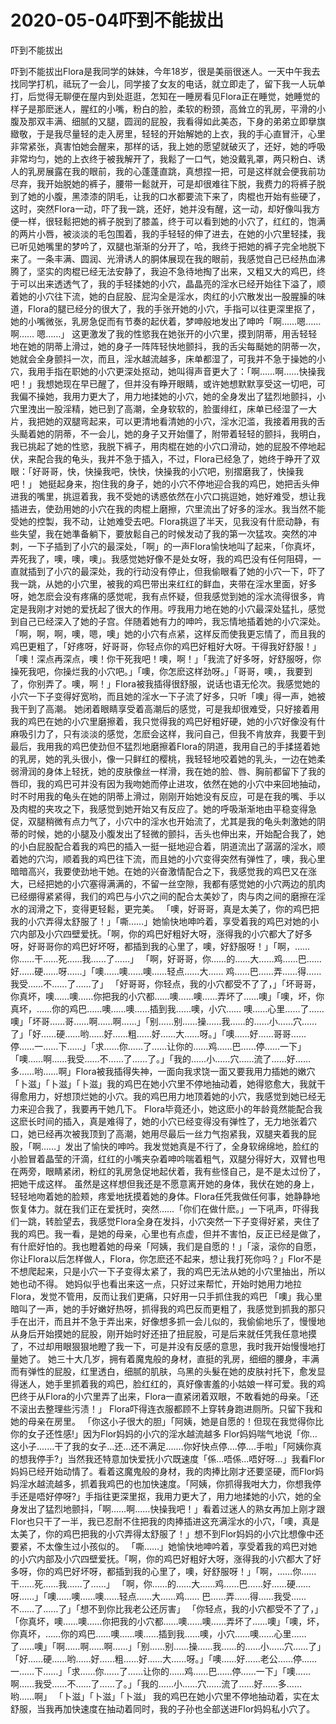# 2020-05-04吓到不能拔出



吓到不能拔出



吓到不能拔出Flora是我同学的妹妹，今年18岁，很是美丽很迷人。一天中午我去找同学打机，祗玩了一会儿，同学接了女友的电话，就立即走了，留下我一人玩单打，后觉得无聊便在屋内到处逛逛，怎知在一睡房看见Flora正在睡觉，她睡觉的样子是那麽迷人，腥红的小嘴，粉白的脸，柔软的粉颈，高耸立的乳房，平滑的小腹及那双丰满、细腻的又腿，圆润的屁股，我看得如此美态，下身的弟弟立即擧旗緻敬，于是我尽量轻的走入房里，轻轻的开始解她的上衣，我的手心直冒汗，心里非常紧张，真害怕她会醒来，那样的话，我上她的愿望就破灭了，还好，她的呼吸非常均匀，她的上衣终于被我解开了，我鬆了一口气，她没戴乳罩，两只粉白、诱人的乳房展露在我的眼前，我的心蓬蓬直跳，真想捏一把，可是这样就会便我前功尽弃，我开始脱她的裤子，腰带一鬆就开，可是却很难往下脱，我费力的将裤子脱到了她的小腹，黑漆漆的阴毛，让我的口水都要流下来了，肉棍也开始有些硬了，这时，突然Flora一动，吓了我一跳，还好，她并没有醒，这一动，却好像叫我方便一样，很轻鬆把她的裤子脱到了膝盖，终于可以看到她的小穴了，红红的，饱满的两片小唇，被淡淡的毛包围着，我的手轻轻的伸了进去，在她的小穴里轻揉，我已听见她嘴里的梦吟了，双腿也渐渐的分开了，哈，我终于把她的裤子完全地脱下来了。一条丰满、圆润、光滑诱人的胴体展现在我的眼前，我感觉自己已经热血沸腾了，坚实的肉棍已经无法安静了，我迫不急待地掏了出来，又粗又大的鸡巴，终于可以出来透透气了，我的手轻揉她的小穴，晶晶亮的淫水已经开始往下溢了，顺着她的小穴往下流，她的白屁股、屁沟全是淫水，肉红的小穴散发出一股腥臊的味道，Flora的腿已经分的很大了，我的手张开她的小穴，手指可以往更深里抠了，她的小嘴微张，乳房急促而有节奏的起伏着，梦呻般地发出了呻吟「啊……嗯……啊…… 嗯……」 这更激发了我的性慾我在她张开的小穴里，摸到阴蒂，用舌轻轻地在她的阴蒂上滑过，她的身子一阵阵轻快地颤抖，我的舌尖每颳她的阴蒂一次，她就会全身颤抖一次，而且，淫水越流越多，床单都湿了，可我并不急于操她的小穴，我用手指在职她的小穴更深处抠动，她叫得声音更大了：「啊……啊……快操我吧！」我想她现在早已醒了，但并没有睁开眼睛，或许她想默默享受这一切吧，可我偏不操她，我用力更大了，用力地揉她的小穴，她的全身发出了猛烈地颤抖，小穴里洩出一股淫精，她已到了高潮，全身软软的，脸蛋绯红，床单已经湿了一大片，我把她的双腿弯起来，可以更清地看清她的小穴，淫水氾滥，我接着用我的舌头颳着她的阴蒂，不一会儿，她的身子又开始僵了，附带着轻轻的颤抖，我明白，我已挑起了她的性慾，我脱下裤子，用肉棍在她的小穴口滑动，她的屁股不停地起伏，来配合我的龟头，我并不急于插入，不过，Flora已经急了，她终于睁开了双眼：「好哥哥，快，快操我吧，快快，快操我的小穴吧，别摺磨我了，快操我吧！」 她挺起身来，抱住我的身子，她的小穴不停地迎合我的鸡巴，她把舌头伸进我的嘴里，挑逗着我，我不受她的诱惑依然在小穴口挑逗她，她好难受，想让我插进去，使劲用她的小穴在我的肉棍上磨擦，穴里流出了好多的淫水。我当然不能受她的控製，我不动，让她难受去吧。Flora挑逗了半天，见我没有什麽动静，有些失望，我在她準备躺下，要放鬆自己的时候发动了我的第一次猛攻。突然的冲刺，一下子插到了小穴的最深处，「啊」的一声Flora愉快地叫了起来，「你真坏，弄死我了，噢，噢，噢」。我感觉她好像不是处女呀，我的鸡巴没有任何阻碍，一直就插到了小穴的最深处，我的行动没有停止，但我偷眼看了她的小穴一下，吓了我一跳，从她的小穴里，被我的鸡巴带出来红红的鲜血，夹带在淫水里面，好多呀，她怎麽会没有疼痛的感觉呢，我有点怀疑，但我感觉到她的淫水流得很多，肯定是我刚才对她的爱抚起了很大的作用。哼我用力地在她的小穴最深处猛扎，感觉到自己已经深入了她的子宫。伴随着她有力的呻吟，我忘情地插着她的小穴深处。 「啊，啊，啊，噢，嗯，噢」她的小穴有点紧，这样反而使我更忘情了，而且我的鸡巴更粗了，「好疼呀，好哥哥，你轻点你的鸡巴好粗好大呀。干得我好舒服！」「噢！深点再深点，噢！你干死我吧！噢，啊！」「我流了好多呀，好舒服呀，你操死我吧，你操烂我的小穴吧。」「噢，你怎麽这样劲呀。」「哥哥，噢，，我要到了，你别弄了。噢，啊！」Flora被我插得很舒服，说话也语无伦次。我感觉她的小穴一下子变得好宽哟，而且她的淫水一下子流了好多，只听「噢」得一声，她被我干到了高潮。 她闭着眼睛享受着高潮后的感觉，可是我却很难受，只好接着用我的鸡巴在她的小穴里磨擦着，我只觉得我的鸡巴好粗好硬，她的小穴好像没有什麻吸引力了，只有淡淡的感觉，怎麽会这样，我问自己，但我不肯放弃，我要干到最后，我用我的鸡巴使劲但不猛烈地磨擦着Flora的阴道，我用自己的手揉搓着她的乳房，她的乳头很小，像一只鲜红的樱桃，我轻轻地咬着她的乳头，一边在她柔弱滑润的身体上轻抚，她的皮肤像丝一样滑，我在她的脸、唇、胸前都留下了我的唇印，我的鸡巴可并没有因为我吻她而停止进攻，依然在她的小穴中来回地抽动，时不时用我的龟头在她的阴蒂上滑过，刚刚开始她没有反应，可是在我的嘴、手以及肉棍的夹攻之下，我感觉到她开始又有反应了。她的呼吸渐渐地由平稳变得急促，双腿稍微有点力气了，小穴中的淫水也开始流了，尤其是我的龟头刺激她的阴蒂的时候，她的小腿及小腹发出了轻微的颤抖，舌头也伸出来，开始配合我了，她的小白屁股配合着我的鸡巴的插入一挺一挺地迎合着，阴道流出了潺潺的淫水，顺着她的穴沟，顺着我的鸡巴往下流，而且她的小穴变得突然有弹性了，噢，我心里暗暗高兴，我要使劲地干她。在她的兴奋激情配合之下，我感觉我的鸡巴又在涨大，已经把她的小穴塞得满满的，不留一丝空隙，我都有感觉她的小穴两边的肌肉已经绷得紧紧得，我们的鸡巴与小穴之间的配合太美妙了，肉与肉之间的磨擦在淫水的润滑之下，变得更轻鬆，更完美。 「噢，好哥哥，真是太美了，你的鸡巴把我的小穴弄得太舒服了！」「嘶……」她愉快地呻吟着，享受着我的鸡巴对她的小穴内部及小穴四壁爱抚。「啊，你的鸡巴好粗好大呀，涨得我的小穴都大了好多呀，好哥哥你的鸡巴好坏呀，都插到我的心里了，噢，好舒服呀！」「啊，……你……干……死……我……了……」 「啊，好哥哥，你……的……大……鸡……巴……好……硬……呀……」「噢……噢……噢……轻点……大…… 鸡……巴……弄……得……我受……不……了……了」 「好哥哥，你轻点，我的小穴都受不了了，」「坏哥哥，你真坏，噢……噢……你把我的小穴都……噢……噢……弄坏了……噢」「噢，坏，你真坏，……你的鸡巴……噢……噢……插到我……噢，小穴…… 噢……心里……了……噢」「坏哥……哥……啊……啊……」「别……别……操……我……的……小……穴……了」「好……硬……哟……好……粗……好……大……呀。」「噢……好……哥哥……停……一……下……」「求……你……了……让你的……鸡……巴……停……一下」「噢……啊……我受……不……了……了。」「我的……小……穴……流了……好……多……哟……啊」Flora被我插得失神，一面向我求饶一面又要我用力插她的嫩穴 「卜滋」「卜滋」「卜滋」我的鸡巴在她小穴里不停地抽动着，她得慾愈大，我就干得愈用力，好想顶烂她的小穴。我的鸡巴用力地顶着她的小穴，我感觉到她已经无力来迎合我了，我要再干她几下。 Flora毕竟还小，她这麽小的年龄竟然能配合我这麽长时间的插入，真是难得了，她的小穴已经变得没有弹性了，无力地张着穴口，她已经再次被我顶到了高潮，她用尽最后一丝力气抱紧我，双腿夹着我的屁股，「啊……」发出了愉快的呻吟。我发觉她真是不行了，全身软绵绵地，脸红的小脸冒着晶莹的汗滴，红红的小嘴夹杂着呻吟喘着粗气，双腿分得好大，双臂也甩在两旁，眼睛紧闭，粉红的乳房急促地起伏着，我有些怪自己，是不是太过份了，把她干成这样。 虽然是这样想但我还是不愿意离开她的身体，我伏在她的身上，轻轻地吻着她的脸颊，疼爱地抚摸着她的身体。Flora任凭我做任何事，她静静地恢复体力。就在我们正在爱抚时，突然……「你们在做什麽。」一下吼声，吓得我们一跳，转脸望去，我感觉Flora全身在发抖，小穴突然一下子变得好紧，夹住了我的鸡巴。我一看，是她的母亲，心里也有点虚，但并不害怕，反正已经是做了，有什麽好怕的。我也瞪着她的母亲「阿姨，我们是自愿的！」「滚，滚你的自愿，你让Flora以后怎样做人，Flora，你怎麽还不起来，想让我打死你吗？」Flor不是不想爬起来，只是小穴一下子变得太紧了，我的鸡巴无法从她的小穴里抽出，所以她也动不得。 她妈似乎也看出来这一点，只好过来帮忙，开始时她用力地拉Flora，发觉不管用，反而让我们更痛，只好用一只手抓住我的鸡巴 「噢」我心里暗叫了一声，她的手好嫩好热呀，抓得我的鸡巴反而更粗了，我感觉到抓我的那只手在出汗，而且并不急于弄出来，好像想多抓一会儿似的，我偷偷地乐了，慢慢地从身后开始摸她的屁股，刚开始时好还扭了扭屁股，可是后来就任凭我任意地摸了，不过却用眼狠狠地瞪了我一下，可是并没有反感的意思，我时我开始慢慢地打量她了。 她三十大几岁，拥有着魔鬼般的身材，直挺的乳房，细细的腰身，丰满而有弹性的屁股，红里透白，细腻的肌肤，乌黑的头髮在她的皮肤衬托下，愈发显得迷人，她手里抓着我的鸡巴，脸红红的，真好像害羞的小姑娘一样可爱。我的鸡巴终于从Flora的小穴里弄了出来，Flora一直紧闭着双眼，不敢看她的母亲。「还不滚出去整理些污渍！」 Flora吓得连衣服都顾不上穿转身跑进厕所。只留下我和她的母亲在房里。 「你这小子很大的胆」「阿姨，她是自愿的！但现在我觉得你比你的女子还性感!」因为Flor妈妈的小穴的淫水越流越多 Flor妈妈喘气地说「你...这小子.......干了我的女子...还...还不满足.......你好快点停....停....手啦」「阿姨你真的想我停手?」当然我还特意加快爱抚小穴既速度「係...唔係...唔好呀...」我看Flor妈妈已经开始动情了。看着这魔鬼般的身材，我的肉捧比刚才还要坚硬，而Flor妈妈淫水越流越多，抓着我鸡巴的也加快速度。「阿姨，你抓得我咁大力，你想我停手还是唔好停呀?」手指往更深里抠，我用力更大了，用力地揉她的小穴，她的全身发出了猛烈地颤抖，「啊……啊……快操我吧！」看着过迷人的熟女再加上刚才跟Flor也只干了一半，我已忍耐不住把我的肉捧插进这充满淫水的小穴，「噢，真是太美了，你的鸡巴把我的小穴弄得太舒服了！」想不到Flor妈妈的小穴比想像中还要紧，不太像生过小孩似的。 「嘶……」她愉快地呻吟着，享受着我的鸡巴对她的小穴内部及小穴四壁爱抚。「啊，你的鸡巴好粗好大呀，涨得我的小穴都大了好多呀，你的鸡巴好坏呀，都插到我的心里了，噢，好舒服呀！」「啊，……你……干……死……我……了……」 「啊，你……的……大……鸡……巴……好……硬……呀……」「噢……噢……噢……轻点……大……鸡…… 巴……弄……得……我受……不……了……了」「想不到你比我老公还厉害」 「你轻点，我的小穴都受不了了，」「你真坏，噢……噢……你把我的小穴都……噢……噢……弄坏了……噢」「噢，坏，你真坏，……你的鸡巴……噢……噢……插到我……噢，小穴……噢……心里……了……噢」「啊……啊……啊……」「别……别……操……我……的……小……穴……了」「好……硬……哟……好……粗……好……大……呀。」「噢……好……老公……停……一……下……」「求……你……了……让你的……鸡……巴……停……一下」「噢……啊……我受……不……了……了。」「我的……小……穴……流了……好……多……哟……啊」 「卜滋」「卜滋」「卜滋」 我的鸡巴在她小穴里不停地抽动着，实在太舒服，当我再加快速度在抽动着同时，我的子孙也全部送进Flor妈妈私小穴了。


